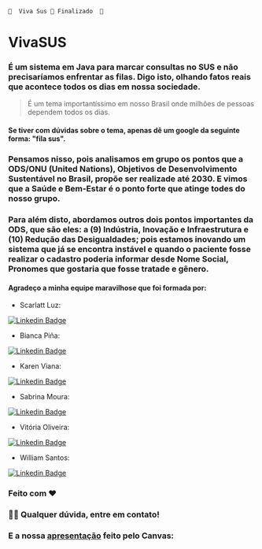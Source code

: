 	🚧  Viva Sus 🚀 Finalizado  🚧

# VivaSUS

### É um sistema em Java para marcar consultas no SUS e não precisaríamos enfrentar as filas. Digo isto, olhando fatos reais que acontece todos os dias em nossa sociedade.

> É um tema importantíssimo em nosso Brasil onde milhões de pessoas dependem todos os dias.

#### Se tiver com dúvidas sobre o tema, apenas dê um google da seguinte forma: "fila sus".

### Pensamos nisso, pois analisamos em grupo os pontos que a ODS/ONU (United Nations), Objetivos de Desenvolvimento Sustentável no Brasil, propõe ser realizade até 2030. E vimos que a Saúde e Bem-Estar é o ponto forte que atinge todes do nosso grupo.

### Para além disto, abordamos outros dois pontos importantes da ODS, que são eles: a (9) Indústria, Inovação e Infraestrutura e (10) Redução das Desigualdades; pois estamos inovando um sistema que já se encontra instável e quando o paciente fosse realizar o cadastro poderia informar desde Nome Social, Pronomes que gostaria que fosse tratade e gênero.

#### Agradeço a minha equipe maravilhose que foi formada por: 

- Scarlatt Luz:

[![Linkedin Badge](https://img.shields.io/badge/LinkedIn-0077B5?style=for-the-badge&logo=linkedin&logoColor=white&link=https://www.linkedin.com/in/scarlatt-luz/)](https://www.linkedin.com/in/scarlatt-luz/) 

- Bianca Piña: 

[![Linkedin Badge](https://img.shields.io/badge/LinkedIn-0077B5?style=for-the-badge&logo=linkedin&logoColor=white&link=https://www.linkedin.com/in/biancapi%C3%B1alins/)](https://www.linkedin.com/in/biancapi%C3%B1alins/) 

- Karen Viana: 

[![Linkedin Badge](https://img.shields.io/badge/LinkedIn-0077B5?style=for-the-badge&logo=linkedin&logoColor=white&link=https://www.linkedin.com/in/karen-gabrieli-viana/)](https://www.linkedin.com/in/karen-gabrieli-viana/) 

- Sabrina Moura: 

[![Linkedin Badge](https://img.shields.io/badge/LinkedIn-0077B5?style=for-the-badge&logo=linkedin&logoColor=white&link=https://www.linkedin.com/in/sabrinamouragandra/)](https://www.linkedin.com/in/sabrinamouragandra/) 

- Vitória Oliveira: 

[![Linkedin Badge](https://img.shields.io/badge/LinkedIn-0077B5?style=for-the-badge&logo=linkedin&logoColor=white&link=https://www.linkedin.com/in/vit%C3%B3ria-santos-oliveira-she-her-53755b189/)](https://www.linkedin.com/in/vit%C3%B3ria-santos-oliveira-she-her-53755b189/) 

- William Santos:

[![Linkedin Badge](https://img.shields.io/badge/LinkedIn-0077B5?style=for-the-badge&logo=linkedin&logoColor=white&link=https://www.linkedin.com/in/williamrsh/)](https://www.linkedin.com/in/williamrsh/) 

### Feito com ❤️ 

### 👋🏽 Qualquer dúvida, entre em contato!

### E a nossa [apresentação](https://bit.ly/3H1Dos0) feito pelo Canvas:
